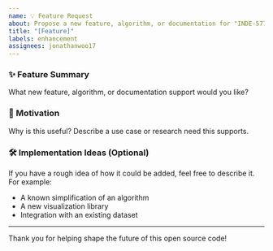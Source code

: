 ```yaml
---
name: 💡 Feature Request
about: Propose a new feature, algorithm, or documentation for "INDE-577-F25"
title: "[Feature]"
labels: enhancement
assignees: jonathanwoo17
---
```


### ✨ Feature Summary

What new feature, algorithm, or documentation support would you like?

### 📌 Motivation

Why is this useful? Describe a use case or research need this supports.

### 🛠️ Implementation Ideas (Optional)

If you have a rough idea of how it could be added, feel free to describe it. For example:

- A known simplification of an algorithm
- A new visualization library
- Integration with an existing dataset

---

Thank you for helping shape the future of this open source code!
